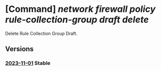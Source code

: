# [Command] _network firewall policy rule-collection-group draft delete_

Delete Rule Collection Group Draft.

## Versions

### [2023-11-01](/Resources/mgmt-plane/L3N1YnNjcmlwdGlvbnMve30vcmVzb3VyY2Vncm91cHMve30vcHJvdmlkZXJzL21pY3Jvc29mdC5uZXR3b3JrL2ZpcmV3YWxscG9saWNpZXMve30vcnVsZWNvbGxlY3Rpb25ncm91cHMve30vcnVsZWNvbGxlY3Rpb25ncm91cGRyYWZ0cy9kZWZhdWx0/2023-11-01.xml) **Stable**

<!-- mgmt-plane /subscriptions/{}/resourcegroups/{}/providers/microsoft.network/firewallpolicies/{}/rulecollectiongroups/{}/rulecollectiongroupdrafts/default 2023-11-01 -->
